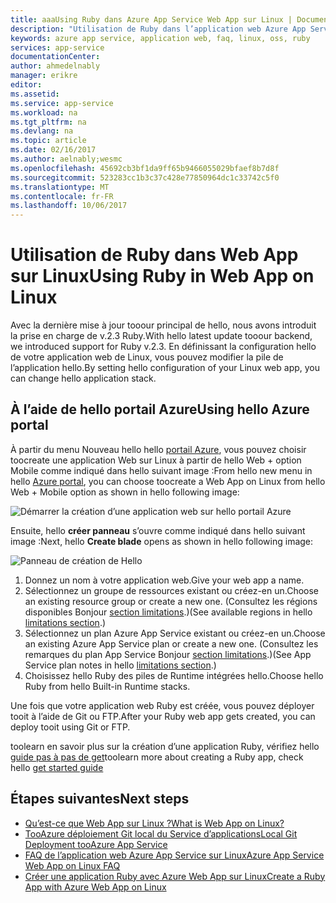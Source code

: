 ```yaml
---
title: aaaUsing Ruby dans Azure App Service Web App sur Linux | Documents Microsoft
description: "Utilisation de Ruby dans l’application web Azure App Service sur Linux."
keywords: azure app service, application web, faq, linux, oss, ruby
services: app-service
documentationCenter: 
author: ahmedelnably
manager: erikre
editor: 
ms.assetid: 
ms.service: app-service
ms.workload: na
ms.tgt_pltfrm: na
ms.devlang: na
ms.topic: article
ms.date: 02/16/2017
ms.author: aelnably;wesmc
ms.openlocfilehash: 45692cb3bf1da9ff65b9466055029bfaef8b7d8f
ms.sourcegitcommit: 523283cc1b3c37c428e77850964dc1c33742c5f0
ms.translationtype: MT
ms.contentlocale: fr-FR
ms.lasthandoff: 10/06/2017
---
```

# <a name="using-ruby-in-web-app-on-linux"></a><span data-ttu-id="c9f37-104">Utilisation de Ruby dans Web App sur Linux</span><span class="sxs-lookup"><span data-stu-id="c9f37-104">Using Ruby in Web App on Linux</span></span> #

<span data-ttu-id="c9f37-105">Avec la dernière mise à jour tooour principal de hello, nous avons introduit la prise en charge de v.2.3 Ruby.</span><span class="sxs-lookup"><span data-stu-id="c9f37-105">With hello latest update tooour backend, we introduced support for Ruby v.2.3.</span></span> <span data-ttu-id="c9f37-106">En définissant la configuration hello de votre application web de Linux, vous pouvez modifier la pile de l’application hello.</span><span class="sxs-lookup"><span data-stu-id="c9f37-106">By setting hello configuration of your Linux web app, you can change hello application stack.</span></span>

## <a name="using-hello-azure-portal"></a><span data-ttu-id="c9f37-107">À l’aide de hello portail Azure</span><span class="sxs-lookup"><span data-stu-id="c9f37-107">Using hello Azure portal</span></span> ##

<span data-ttu-id="c9f37-108">À partir du menu Nouveau hello hello [portail Azure](https://portal.azure.com), vous pouvez choisir toocreate une application Web sur Linux à partir de hello Web + option Mobile comme indiqué dans hello suivant image :</span><span class="sxs-lookup"><span data-stu-id="c9f37-108">From hello new menu in hello [Azure portal](https://portal.azure.com), you can choose toocreate a Web App on Linux from hello Web + Mobile option as shown in hello following image:</span></span>

![Démarrer la création d’une application web sur hello portail Azure][1]

<span data-ttu-id="c9f37-110">Ensuite, hello **créer panneau** s’ouvre comme indiqué dans hello suivant image :</span><span class="sxs-lookup"><span data-stu-id="c9f37-110">Next, hello **Create blade** opens as shown in hello following image:</span></span>

![Panneau de création de Hello][2]

1. <span data-ttu-id="c9f37-112">Donnez un nom à votre application web.</span><span class="sxs-lookup"><span data-stu-id="c9f37-112">Give your web app a name.</span></span>
2. <span data-ttu-id="c9f37-113">Sélectionnez un groupe de ressources existant ou créez-en un.</span><span class="sxs-lookup"><span data-stu-id="c9f37-113">Choose an existing resource group or create a new one.</span></span> <span data-ttu-id="c9f37-114">(Consultez les régions disponibles Bonjour [section limitations](app-service-linux-intro.md).)</span><span class="sxs-lookup"><span data-stu-id="c9f37-114">(See available regions in hello [limitations section](app-service-linux-intro.md).)</span></span>
3. <span data-ttu-id="c9f37-115">Sélectionnez un plan Azure App Service existant ou créez-en un.</span><span class="sxs-lookup"><span data-stu-id="c9f37-115">Choose an existing Azure App Service plan or create a new one.</span></span> <span data-ttu-id="c9f37-116">(Consultez les remarques du plan App Service Bonjour [section limitations](app-service-linux-intro.md).)</span><span class="sxs-lookup"><span data-stu-id="c9f37-116">(See App Service plan notes in hello [limitations section](app-service-linux-intro.md).)</span></span>
4. <span data-ttu-id="c9f37-117">Choisissez hello Ruby des piles de Runtime intégrées hello.</span><span class="sxs-lookup"><span data-stu-id="c9f37-117">Choose hello Ruby from hello Built-in Runtime stacks.</span></span>

<span data-ttu-id="c9f37-118">Une fois que votre application web Ruby est créée, vous pouvez déployer tooit à l’aide de Git ou FTP.</span><span class="sxs-lookup"><span data-stu-id="c9f37-118">After your Ruby web app gets created, you can deploy tooit using Git or FTP.</span></span>

<span data-ttu-id="c9f37-119">toolearn en savoir plus sur la création d’une application Ruby, vérifiez hello [guide pas à pas de get](app-service-linux-ruby-get-started.md)</span><span class="sxs-lookup"><span data-stu-id="c9f37-119">toolearn more about creating a Ruby app, check hello [get started guide](app-service-linux-ruby-get-started.md)</span></span>

## <a name="next-steps"></a><span data-ttu-id="c9f37-120">Étapes suivantes</span><span class="sxs-lookup"><span data-stu-id="c9f37-120">Next steps</span></span>
* [<span data-ttu-id="c9f37-121">Qu’est-ce que Web App sur Linux ?</span><span class="sxs-lookup"><span data-stu-id="c9f37-121">What is Web App on Linux?</span></span>](app-service-linux-intro.md)
* [<span data-ttu-id="c9f37-122">TooAzure déploiement Git local du Service d’applications</span><span class="sxs-lookup"><span data-stu-id="c9f37-122">Local Git Deployment tooAzure App Service</span></span>](app-service-deploy-local-git.md)
* [<span data-ttu-id="c9f37-123">FAQ de l’application web Azure App Service sur Linux</span><span class="sxs-lookup"><span data-stu-id="c9f37-123">Azure App Service Web App on Linux FAQ</span></span>](app-service-linux-faq.md)
* [<span data-ttu-id="c9f37-124">Créer une application Ruby avec Azure Web App sur Linux</span><span class="sxs-lookup"><span data-stu-id="c9f37-124">Create a Ruby App with Azure Web App on Linux</span></span>](app-service-linux-ruby-get-started.md)

<!--Image references-->
[1]: ./media/app-service-linux-using-ruby/New-Linux.png
[2]: ./media/app-service-linux-using-ruby/Ruby-UX.png